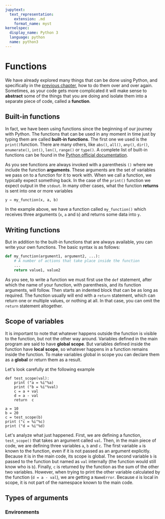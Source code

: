 ```yaml
---
jupytext:
  text_representation:
    extension: .md
    format_name: myst
kernelspec:
  display_name: Python 3
  language: python
  name: python3
---
```


# Functions	
We have already explored many things that can be done using Python, and
specifically in the [previous chapter](flowcontrol.md), how to do
them over and over again. Sometimes, as your code gets more complicated
it will make sense to **abstract** some of the things that you are doing
and isolate them into a separate piece of code, called a **function**.

## Built-in functions
In fact, we have been using functions since the beginning of our
journey with Python. The functions that can be used in any moment
in time just by typing them are called **built-in functions**.
The first one we used is the `print()`function. There are many others, 
like `abs()`, `all()`, `any()`, `dir()`, `enumerate()`, `int()`, 
`len()`, `range()` or `type()`. A complete list of built-in 
functions can be found in the [Python official
documentation](https://docs.python.org/3/library/functions.html#built-in-functions).

As you see functions are always invoked with a parenthesis `()`
where we include the function **arguments**. These arguments
are the set of variables we pass on to a function for it to work with.
When we call a function, we typically expect something back. 
In the case of the `print()` function we expect output in the `stdout`.
In many other cases, what the function **returns** is sent into
one or more variables
```python
y = my_function(x, a, b)
```
In the example above, we have a function called `my_function()` which
receives three arguments (`x`, `a` and `b`) and returns some data
into `y`.

## Writing functions
But in addition to the built-in functions that are always available,
you can write your own functions. The basic syntax is as follows:
```python
def my_function(argument1, argument2, ...):
    # A number of actions that take place inside the function
    ...
    return value1, value2
```
As you see, to write a function we must first use the `def` statement,
after which the name of your function, with parenthesis, and its function
arguments, will follow. Then starts an indented block that can be as long
as required. The function usually will end with a `return` statement, 
which can return one or multiple values, or nothing at all. In that case,
you can omit the `return` statement altogether.

## Scope of variables
It is important to note that whatever happens outside the function
is visible to the function, but not the other way around. 
Variables defined in the main program are said to have **global scope**.
But variables defined inside the function have **local scope**,
so whatever happens in a function remains inside the function. To
make variables global in scope you can declare them as a **global** or
return them as a result.

Let's look carefully at the following example
```{code-cell} python
def test_scope(val):
    print ("a = %i"%a)
    print ("b = %i"%val)
    c = a + val
    d = a - val
    return  c

a = 10
b = 20
c = test_scope(b)
print ("c = %i"%c)
print ("d = %i"%d)

```
Let's analyze what just happened. First, we are defining a function, 
`test_scope()` that takes an argument called `val`. Then, in the main
piece of code, we are defining three variables `a`, `b` and `c`. 
The first variable `a` is known to the function, even if it is not passed 
as an argument explicitly. Because it is in the main code, its scope is
global. The second variable `b` is passed to the function
but named as `val` internally (the function would still know who is `b`).
Finally, `c` is returned by the function as the sum of the other
two variables. However, when trying to print the other variable calculated
by the function (`d = a - val`), we are getting a `NameError`. Because
`d` is local in scope, it is not part of the namespace known to the main
code.

## Types of arguments
### Environments	
